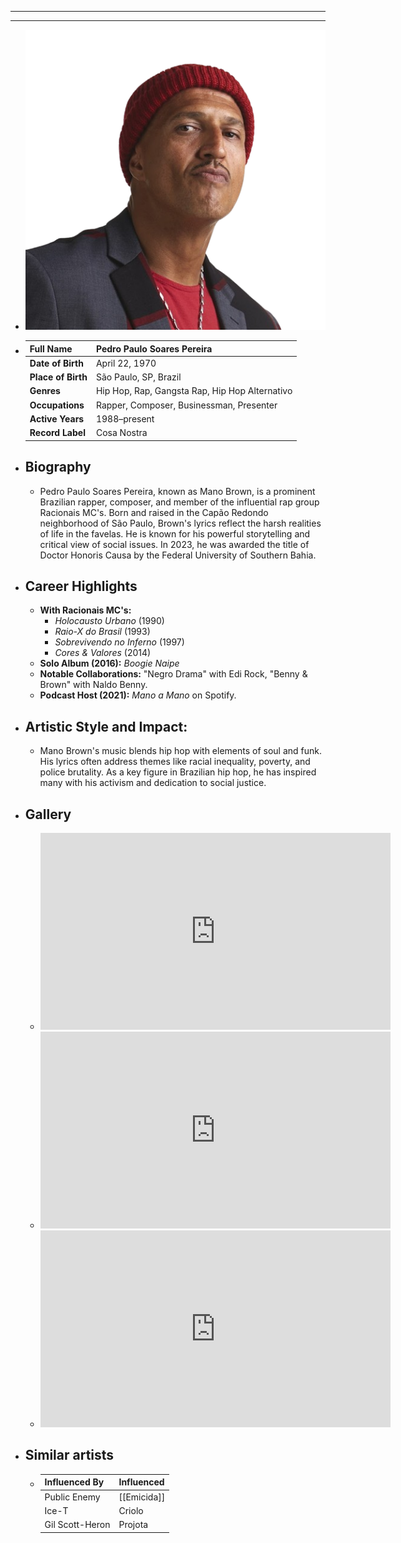 ---
---

- ---
  ---
- ![mano brown.png](../assets/mano_brown_1717740579467_0.png)
- | **Full Name**     | Pedro Paulo Soares Pereira         |
  |-------------------|------------------------------------|
  | **Date of Birth** | April 22, 1970                    |
  | **Place of Birth**| São Paulo, SP, Brazil              |
  | **Genres**        | Hip Hop, Rap, Gangsta Rap, Hip Hop Alternativo |
  | **Occupations**   | Rapper, Composer, Businessman, Presenter |
  | **Active Years**  | 1988–present                       |
  | **Record Label**  | Cosa Nostra                        |
- ## **Biography**
	- Pedro Paulo Soares Pereira, known as Mano Brown, is a prominent Brazilian rapper, composer, and member of the influential rap group Racionais MC's. Born and raised in the Capão Redondo neighborhood of São Paulo, Brown's lyrics reflect the harsh realities of life in the favelas. He is known for his powerful storytelling and critical view of social issues. In 2023, he was awarded the title of Doctor Honoris Causa by the Federal University of Southern Bahia.
- ## **Career Highlights**
	- **With Racionais MC's:**
		- *Holocausto Urbano* (1990)
		- *Raio-X do Brasil* (1993)
		- *Sobrevivendo no Inferno* (1997)
		- *Cores & Valores* (2014)
	- **Solo Album (2016):** *Boogie Naipe*
	- **Notable Collaborations:** "Negro Drama" with Edi Rock, "Benny & Brown" with Naldo Benny.
	- **Podcast Host (2021):** *Mano a Mano* on Spotify.
- ## **Artistic Style and Impact:**
	- Mano Brown's music blends hip hop with elements of soul and funk. His lyrics often address themes like racial inequality, poverty, and police brutality. As a key figure in Brazilian hip hop, he has inspired many with his activism and dedication to social justice.
- ## **Gallery**
	- <iframe width="560" height="315" src="https://www.youtube.com/embed/jc36BlAEWlQ?si=gCaElzL9ymmHHVVD" title="YouTube video player" frameborder="0" allow="accelerometer; autoplay; clipboard-write; encrypted-media; gyroscope; picture-in-picture; web-share" referrerpolicy="strict-origin-when-cross-origin" allowfullscreen></iframe>
	- <iframe width="560" height="315" src="https://www.youtube.com/embed/dGFxdmuDA4A?si=XGwKaOQ9We_-ZEsB" title="YouTube video player" frameborder="0" allow="accelerometer; autoplay; clipboard-write; encrypted-media; gyroscope; picture-in-picture; web-share" referrerpolicy="strict-origin-when-cross-origin" allowfullscreen></iframe>
	- <iframe width="560" height="315" src="https://www.youtube.com/embed/fgysUhl98As?si=_P2pMFpdDNqZVb24" title="YouTube video player" frameborder="0" allow="accelerometer; autoplay; clipboard-write; encrypted-media; gyroscope; picture-in-picture; web-share" referrerpolicy="strict-origin-when-cross-origin" allowfullscreen></iframe>
- ## Similar artists
	- | Influenced By       | Influenced       |
	  |---------------------|------------------|
	  | Public Enemy    | [[Emicida]]          |
	  | Ice-T           | Criolo           |
	  | Gil Scott-Heron | Projota          |